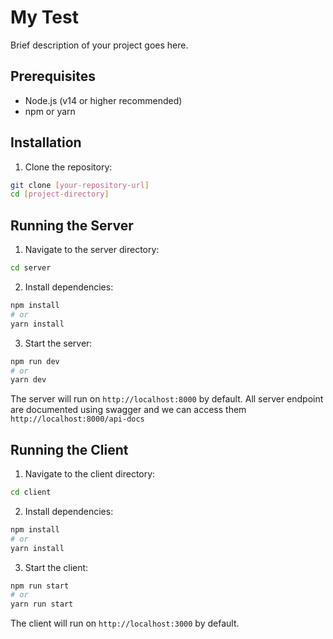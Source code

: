 # My Test

Brief description of your project goes here.

## Prerequisites

- Node.js (v14 or higher recommended)
- npm or yarn

## Installation

1. Clone the repository:
```bash
git clone [your-repository-url]
cd [project-directory]
```

## Running the Server

1. Navigate to the server directory:
```bash
cd server
```

2. Install dependencies:
```bash
npm install
# or
yarn install
```

3. Start the server:
```bash
npm run dev
# or
yarn dev
```

The server will run on `http://localhost:8000` by default.
All server endpoint are documented using swagger and we can access them `http://localhost:8000/api-docs`

## Running the Client

1. Navigate to the client directory:
```bash
cd client
```

2. Install dependencies:
```bash
npm install
# or
yarn install
```

3. Start the client:
```bash
npm run start
# or
yarn run start
```

The client will run on `http://localhost:3000` by default.
